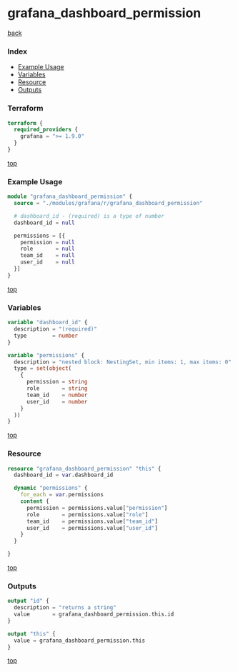# grafana_dashboard_permission

[back](../grafana.md)

### Index

- [Example Usage](#example-usage)
- [Variables](#variables)
- [Resource](#resource)
- [Outputs](#outputs)

### Terraform

```terraform
terraform {
  required_providers {
    grafana = ">= 1.9.0"
  }
}
```

[top](#index)

### Example Usage

```terraform
module "grafana_dashboard_permission" {
  source = "./modules/grafana/r/grafana_dashboard_permission"

  # dashboard_id - (required) is a type of number
  dashboard_id = null

  permissions = [{
    permission = null
    role       = null
    team_id    = null
    user_id    = null
  }]
}
```

[top](#index)

### Variables

```terraform
variable "dashboard_id" {
  description = "(required)"
  type        = number
}

variable "permissions" {
  description = "nested block: NestingSet, min items: 1, max items: 0"
  type = set(object(
    {
      permission = string
      role       = string
      team_id    = number
      user_id    = number
    }
  ))
}
```

[top](#index)

### Resource

```terraform
resource "grafana_dashboard_permission" "this" {
  dashboard_id = var.dashboard_id

  dynamic "permissions" {
    for_each = var.permissions
    content {
      permission = permissions.value["permission"]
      role       = permissions.value["role"]
      team_id    = permissions.value["team_id"]
      user_id    = permissions.value["user_id"]
    }
  }

}
```

[top](#index)

### Outputs

```terraform
output "id" {
  description = "returns a string"
  value       = grafana_dashboard_permission.this.id
}

output "this" {
  value = grafana_dashboard_permission.this
}
```

[top](#index)